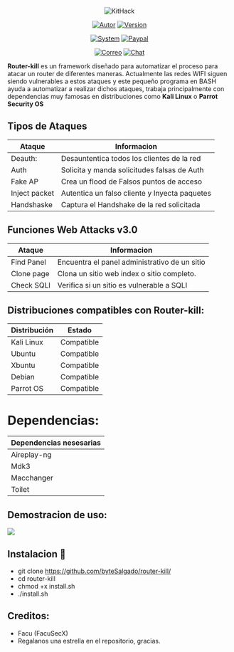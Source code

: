 <p align="center">
<img src="http://imgfz.com/i/B3MJHjF.png" title="KitHack">
</p>

<p align="center">
<a href="https://github.com/FacuSecX"><img title="Autor" src="https://img.shields.io/badge/Author-Facu%20-blue?style=for-the-badge&logo=github"></a>
<a href=""><img title="Version" src="https://img.shields.io/badge/Version-3.0-red?style=for-the-badge&logo="></a>
</p>

<p align="center">
<a href=""><img title="System" src="https://img.shields.io/badge/Supported%20OS-Linux-orange?style=for-the-badge&logo=linux"></a>
<a href="https://paypal.me/FacuSecX"><img title="Paypal" src="https://img.shields.io/badge/Donate-PayPal-green.svg?style=for-the-badge&logo=paypal"></a>
</p>

<p align="center">
<a href="mailto:facusex@gmail.com"><img title="Correo" src="https://img.shields.io/badge/Correo-facusecX@gmail.com-blueviolet?style=for-the-badge&logo=gmai"></a>
<a href="https://t.me/FacuSecX"><img title="Chat" src="https://img.shields.io/badge/CHAT-TELEGRAM-blue?style=for-thjlje-badge&logo=telegram"></a>
</p>

**Router-kill** es un framework diseñado para automatizar el proceso para atacar un router de diferentes maneras. Actualmente las redes WIFI siguen siendo vulnerables a estos ataques y este pequeño programa en BASH ayuda a automatizar a realizar dichos ataques, trabaja principalmente con dependencias muy famosas en distribuciones como **Kali Linux** o **Parrot Security OS**


## Tipos de Ataques

| Ataque        |   Informacion                                 |
|---------------|-----------------------------------------------| 
| Deauth:       | Desauntentica todos los clientes de la red    |
| Auth          | Solicita y manda solicitudes falsas de Auth   |
| Fake AP       | Crea un flood de Falsos puntos de acceso      |
| Inject packet | Autentica un falso cliente y Inyecta paquetes |
| Handshaske    | Captura el Handshake de la red solicitada     |

## Funciones Web Attacks v3.0

| Ataque        |   Informacion                                 |
|---------------|-----------------------------------------------| 
| Find Panel    | Encuentra el panel administrativo de un sitio |
| Clone page    | Clona un sitio web index o sitio completo.    |
| Check SQLI    | Verifica si un sitio es vulnerable a SQLI     |

## Distribuciones compatibles con Router-kill:

| Distribución |   Estado      |
|--------------|---------------| 
| Kali Linux   | Compatible    |
| Ubuntu       | Compatible    |
| Xbuntu       | Compatible    |
| Debian       | Compatible    |
| Parrot OS    | Compatible    |

# Dependencias:

| Dependencias nesesarias | 
|-------------------------|
| Aireplay-ng             | 
| Mdk3                    | 
| Macchanger              | 
| Toilet                  |


## Demostracion de uso:

<a href="https://www.youtube.com/watch?v=6p_wqDSe5Dw">
  <img src="https://img.youtube.com/vi/6p_wqDSe5Dw/sddefault.jpg" />
</a>


## Instalacion 🔧

* git clone https://github.com/byteSalgado/router-kill/
* cd router-kill
* chmod +x install.sh
* ./install.sh

## Creditos:

* Facu (FacuSecX)
* Regalanos una estrella en el repositorio, gracias.
